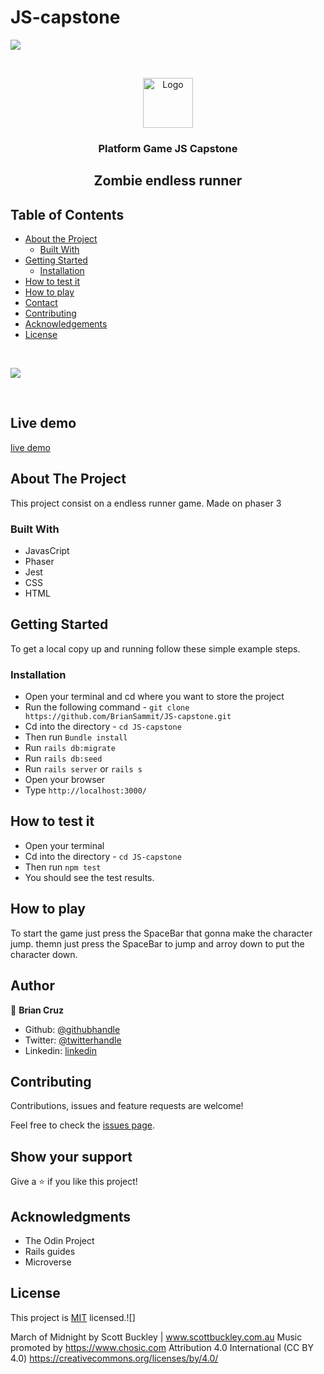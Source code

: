 # JS-capstone

![](https://img.shields.io/badge/Microverse-blueviolet)

<!-- PROJECT LOGO -->
<br />
<p align="center">
  <a href="#">
    <img src="../dist/assets/Animation/head3.png" alt="Logo" width="80" height="80">
  </a>

  <h3 align="center">Platform Game JS Capstone</h3>
  <h2 align="center">Zombie endless runner</h2>

<!-- TABLE OF CONTENTS -->

## Table of Contents

- [About the Project](#about-the-project)
  - [Built With](#built-with)
- [Getting Started](#getting-started)
  - [Installation](#installation)
- [How to test it](#How-to-test-it)
- [How to play](#How-to-play)
- [Contact](#Author)
- [Contributing](#Contributing)
- [Acknowledgements](#Acknowledgments)
- [License](#License)

<br>

![](./dist/assets/Hnet-image.gif)

<br>

## Live demo

[live demo]()

<!-- ABOUT THE PROJECT -->

## About The Project

This project consist on a endless runner game. Made on phaser 3

### Built With

- JavasCript
- Phaser
- Jest
- CSS
- HTML

## Getting Started

To get a local copy up and running follow these simple example steps.

### Installation

- Open your terminal and cd where you want to store the project
- Run the following command - `git clone https://github.com/BrianSammit/JS-capstone.git`
- Cd into the directory - `cd JS-capstone`
- Then run `Bundle install`
- Run `rails db:migrate`
- Run `rails db:seed`
- Run `rails server` or `rails s`
- Open your browser
- Type `http://localhost:3000/`

## How to test it

- Open your terminal
- Cd into the directory - `cd JS-capstone`
- Then run `npm test`
- You should see the test results.

## How to play

To start the game just press the SpaceBar that gonna make the character jump. themn just press the SpaceBar to jump and arroy down to put the character down.

## Author

👤 **Brian Cruz**

- Github: [@githubhandle](https://github.com/BrianSammit)
- Twitter: [@twitterhandle](https://twitter.com/cruzsammit)
- Linkedin: [linkedin](https://www.linkedin.com/in/brian-sammit-cruz-rodriguez-5877551a8/)

## Contributing

Contributions, issues and feature requests are welcome!

Feel free to check the [issues page]().

## Show your support

Give a ⭐️ if you like this project!

## Acknowledgments

- The Odin Project
- Rails guides
- Microverse

## License

This project is [MIT](lic.url) licensed.![]

March of Midnight by Scott Buckley | www.scottbuckley.com.au
Music promoted by https://www.chosic.com
Attribution 4.0 International (CC BY 4.0)
https://creativecommons.org/licenses/by/4.0/
